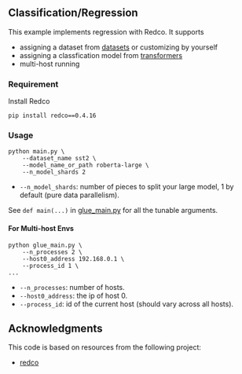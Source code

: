 ## Classification/Regression

This example implements regression with Redco. 
It supports 
* assigning a dataset from [datasets](https://github.com/huggingface/datasets) or customizing by yourself
* assigning a classfication model from [transformers](https://github.com/huggingface/transformers) 
* multi-host running

### Requirement

Install Redco
```shell
pip install redco==0.4.16
```

### Usage

```shell
python main.py \
    --dataset_name sst2 \
    --model_name_or_path roberta-large \
    --n_model_shards 2
```
* `--n_model_shards`: number of pieces to split your large model, 1 by default (pure data parallelism). 

See `def main(...)` in [glue_main.py](glue_main.py) for all the tunable arguments. 


#### For Multi-host Envs
```
python glue_main.py \
    --n_processes 2 \
    --host0_address 192.168.0.1 \ 
    --process_id 1 \
...
```
* `--n_processes`: number of hosts.
* `--host0_address`: the ip of host 0.
* `--process_id`: id of the current host (should vary across all hosts).

## Acknowledgments

This code is based on resources from the following project:

- [redco](https://github.com/tanyuqian/redco)
